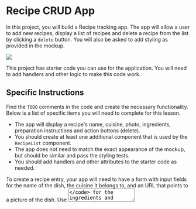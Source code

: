 <h1>Recipe CRUD App</h1>
<p>In this project, you will build a Recipe tracking app. The app will allow a user to add new recipes, display a list of recipes and delete a recipe from the list by clicking a <code>delete</code> button. You will also be asked to add styling as provided in the mockup.</p>
<img src="https://github.com/HaesolS/recipe-tracker-app/assets/147211855/fce2f986-72d8-42bf-9bbb-739215abec8f">
<p>This project has starter code you can use for the application. You will need to add handlers and other logic to make this code work.</p>
<h2>Specific Instructions</h2>
<p>Find the <code>TODO</code> comments in the code and create the necessary functionality. Below is a list of specific items you will need to complete for this lesson.</p>
<p>
  <ul>
    <li>The app will display a recipe's name, cuisine, photo, ingredients, preparation instructions and action buttons (delete).</li>
    <li>You should create at least one additional component that is used by the <code>RecipeList</code> component.</li>
    <li>The app does not need to match the exact appearance of the mockup, but should be similar and pass the styling tests.</li>
    <li>You should add handlers and other attributes to the starter code as needed.</li>
  </ul>
</p>
<p>To create a recipe entry, your app will need to have a form with input fields for the name of the dish, the cuisine it belongs to, and an URL that points to a picture of the dish. Use <code><textarea></code> for the ingredients and preparation. For the tests to pass, use the following names for your inputs: <code>&lt;input name="name"&gt;</code>, <code>&lt;input name="cuisine"&gt;</code>, <code>&lt;input name="photo"&gt;</code>, <code><textarea name="ingredients"></code> and <code><textarea name="preparation"></code>.</p>
<p>The new recipe must be added to the <b>end</b> of the list of recipes.</p>
<p>To read and display the list of recipes use the table structure that is provided in the starter code. Each recipe should display the name, cuisine, photo, ingredients, preparation and a delete button.
<p>Clicking the delete button should remove the entire row/recipe from the list. For the tests to pass, make sure that the <code>delete</code> button has delete as a name value (<code>name="delete"</code>). e.g. <code>&lt;button name="delete" onClick={deleteRecipe}>Delete&lt;/button&gt;</code>.
<h2>Styling Instructions</h2>
<p>The <code>Delicious Food Recipes</code> text surrounded by an <code>h1</code> tag should use the <code>'Playfair Display SC'</code> font that has already been imported in <code>App.css</code>. It should also be <code>centered</code> and have a size of <code>64px</code>.</p>
<p>Read <a href="https://developer.mozilla.org/en-US/docs/Web/CSS/:nth-child">the documentation for nth-child</a>. Use <code>nth-child</code> to set the width of the columns. It is suggested that you set the <code>width</code> for the <i>preparation</i> and <i>ingredients</i> columns to <code>30%</code>. For the rest of the columns, set the width to <code>10%</code>.</p>
<p>Use <code>nth-child(odd)</code> to set the table's <i>zebra striping</i> color pattern for the rows in <code>tbody</code>. The color in the mockup is <code>#fff0c7</code> but feel free to use a color of your preference that suits the design.</p>
<p>The <i>preparation</i> and <i>ingredient</i> columns should display a scrollbar if there is too much text. Use the predefined <code>content_td</code> class and <code>p</code> tag to wrap the text so that it uses a scrollbar if the text is too long (such as <code>&lt;td className="content_td">&lt;p&gt;{(recipe.ingredients)}&lt;/p&gt;&lt;/td&gt;</code> ).</p>
<p>Use the <a href="https://developer.mozilla.org/en-US/docs/Web/CSS/object-fit">object-fit</a> property to <code>scale-down</code> the images and set the image <code>width</code> and <code>height</code> to <code>100%</code>.
<h2>Success Criteria</h2>
<p>
<ul>
  <li>Functionality:</li>
    <ul>
      <li>User can create a recipe entry.</li>
      <li>User can read the list of recipes. The new recipe must be added to the end of the list of recipes.</li>
      <li>User can delete a recipe.</li>
      <li>CSS is used to make the app look like the mockup.</li>
    </ul>
  <li>React Code Organization:</li>
    <ul>
      <li>Uses multiple components that play well together.</li>
      <li>Recipe data is contained in the state.</li>
    </ul>
  <li>General Code Organization:</li>
    <ul>
      <li>Minimal code duplication</li>
    </ul>
</ul>
